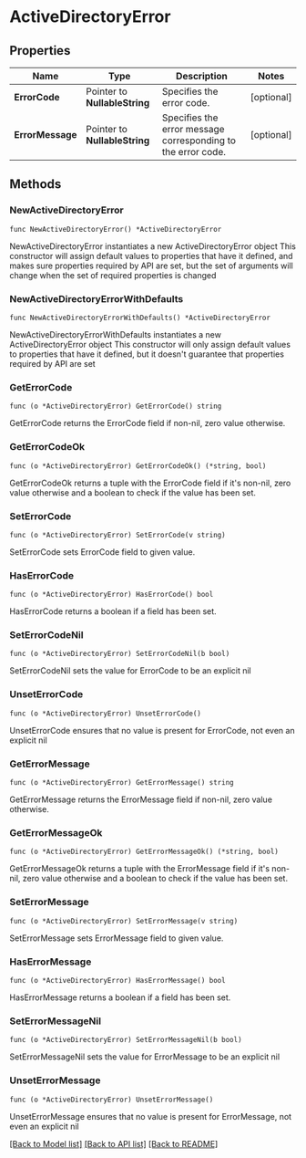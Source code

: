 # ActiveDirectoryError

## Properties

Name | Type | Description | Notes
------------ | ------------- | ------------- | -------------
**ErrorCode** | Pointer to **NullableString** | Specifies the error code. | [optional] 
**ErrorMessage** | Pointer to **NullableString** | Specifies the error message corresponding to the error code. | [optional] 

## Methods

### NewActiveDirectoryError

`func NewActiveDirectoryError() *ActiveDirectoryError`

NewActiveDirectoryError instantiates a new ActiveDirectoryError object
This constructor will assign default values to properties that have it defined,
and makes sure properties required by API are set, but the set of arguments
will change when the set of required properties is changed

### NewActiveDirectoryErrorWithDefaults

`func NewActiveDirectoryErrorWithDefaults() *ActiveDirectoryError`

NewActiveDirectoryErrorWithDefaults instantiates a new ActiveDirectoryError object
This constructor will only assign default values to properties that have it defined,
but it doesn't guarantee that properties required by API are set

### GetErrorCode

`func (o *ActiveDirectoryError) GetErrorCode() string`

GetErrorCode returns the ErrorCode field if non-nil, zero value otherwise.

### GetErrorCodeOk

`func (o *ActiveDirectoryError) GetErrorCodeOk() (*string, bool)`

GetErrorCodeOk returns a tuple with the ErrorCode field if it's non-nil, zero value otherwise
and a boolean to check if the value has been set.

### SetErrorCode

`func (o *ActiveDirectoryError) SetErrorCode(v string)`

SetErrorCode sets ErrorCode field to given value.

### HasErrorCode

`func (o *ActiveDirectoryError) HasErrorCode() bool`

HasErrorCode returns a boolean if a field has been set.

### SetErrorCodeNil

`func (o *ActiveDirectoryError) SetErrorCodeNil(b bool)`

 SetErrorCodeNil sets the value for ErrorCode to be an explicit nil

### UnsetErrorCode
`func (o *ActiveDirectoryError) UnsetErrorCode()`

UnsetErrorCode ensures that no value is present for ErrorCode, not even an explicit nil
### GetErrorMessage

`func (o *ActiveDirectoryError) GetErrorMessage() string`

GetErrorMessage returns the ErrorMessage field if non-nil, zero value otherwise.

### GetErrorMessageOk

`func (o *ActiveDirectoryError) GetErrorMessageOk() (*string, bool)`

GetErrorMessageOk returns a tuple with the ErrorMessage field if it's non-nil, zero value otherwise
and a boolean to check if the value has been set.

### SetErrorMessage

`func (o *ActiveDirectoryError) SetErrorMessage(v string)`

SetErrorMessage sets ErrorMessage field to given value.

### HasErrorMessage

`func (o *ActiveDirectoryError) HasErrorMessage() bool`

HasErrorMessage returns a boolean if a field has been set.

### SetErrorMessageNil

`func (o *ActiveDirectoryError) SetErrorMessageNil(b bool)`

 SetErrorMessageNil sets the value for ErrorMessage to be an explicit nil

### UnsetErrorMessage
`func (o *ActiveDirectoryError) UnsetErrorMessage()`

UnsetErrorMessage ensures that no value is present for ErrorMessage, not even an explicit nil

[[Back to Model list]](../README.md#documentation-for-models) [[Back to API list]](../README.md#documentation-for-api-endpoints) [[Back to README]](../README.md)


